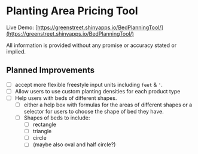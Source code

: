 # Planting Area Pricing Tool

Live Demo: [https://greenstreet.shinyapps.io/BedPlanningTool/](https://greenstreet.shinyapps.io/BedPlanningTool/)

All information is provided without any promise or accuracy stated or implied.

## Planned Improvements

- [ ] accept more flexible freestyle input units including `feet` & `'`.
- [ ] Allow users to use custom planting densities for each product type
- [ ] Help users with beds of different shapes.
  - [ ] either a help box with formulas for the areas of different shapes or a selector for users to choose the shape of bed they have.
  - [ ] Shapes of beds to include:
    - [ ] rectangle
    - [ ] triangle
    - [ ] circle
    - [ ] (maybe also oval and half circle?)
